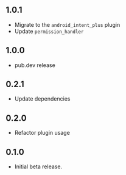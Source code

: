 ## 1.0.1
* Migrate to the `android_intent_plus` plugin
* Update `permission_handler`

## 1.0.0
* pub.dev release

## 0.2.1
* Update dependencies

## 0.2.0
* Refactor plugin usage

## 0.1.0
* Initial beta release.
